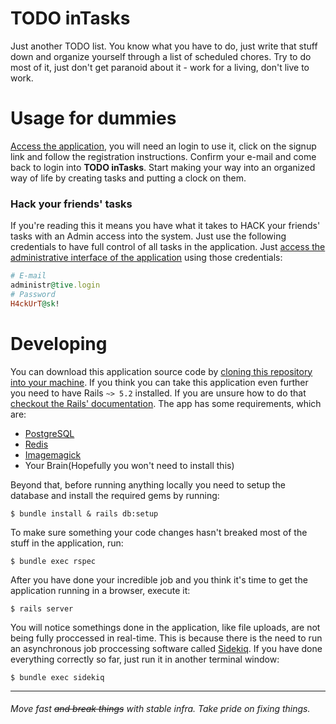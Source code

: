 # TODO inTasks

Just another TODO list. You know what you have to do, just write that stuff down and organize yourself through a list of scheduled chores. Try to do most of it, just don't get paranoid about it - work for a living, don't live to work.

# Usage for dummies

[Access the application](http://todointasks.herokuapp.com), you will need an login to use it, click on the signup link and follow the registration instructions. Confirm your e-mail and come back to login into **TODO inTasks**. Start making your way into an organized way of life by creating tasks and putting a clock on them.

### Hack your friends' tasks
If you're reading this it means you have what it takes to HACK your friends' tasks with an Admin access into the system. Just use the following credentials to have full control of all tasks in the application. Just [access the administrative interface of the application](http://todointasks.herokuapp.com/admin) using those credentials:
```ruby
# E-mail
administr@tive.login
# Password
H4ckUrT@sk!
```

# Developing

You can download this application source code by [cloning this repository into your machine](https://help.github.com/en/articles/cloning-a-repository).
If you think you can take this application even further you need to have Rails `~> 5.2` installed. If you are unsure how to do that [checkout the Rails' documentation](https://guides.rubyonrails.org/v5.2/getting_started.html). The app has some requirements, which are:
  - [PostgreSQL](http://www.postgresqltutorial.com/install-postgresql/)
  - [Redis](https://redis.io/topics/quickstart)
  - [Imagemagick](http://blog.gregzaal.com/install-imagemagick/)
  - Your Brain(Hopefully you won't need to install this)

Beyond that, before running anything locally you need to setup the database and install the required gems by running:
```shell
$ bundle install & rails db:setup
```

To make sure something your code changes hasn't breaked most of the stuff in the application, run:
```shell
$ bundle exec rspec
```

After you have done your incredible job and you think it's time to get the application running in a browser, execute it:
```shell
$ rails server
```

You will notice somethings done in the application, like file uploads, are not being fully proccessed in real-time. This is because there is the need to run an asynchronous job proccessing software called [Sidekiq](https://github.com/mperham/sidekiq). If you have done everything correctly so far, just run it in another terminal window:
```shell
$ bundle exec sidekiq
```
-------
###### Move fast ~~and break things~~ with stable infra. Take pride on fixing things.
